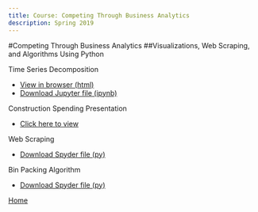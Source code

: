 ```yaml
---
title: Course: Competing Through Business Analytics
description: Spring 2019
---
```


#Competing Through Business Analytics
##Visualizations, Web Scraping, and Algorithms Using Python

Time Series Decomposition
- [View in browser (html)](M3Graphing.html)
- [Download Jupyter file (ipynb)](M3Graphing.ipynb)

Construction Spending Presentation
- [Click here to view](https://www.youtube.com/watch?v=ySC1Y_YXDC4)

Web Scraping 
- [Download Spyder file (py)](json_scrape.py)

Bin Packing Algorithm
- [Download Spyder file (py)](binpacking.py)

[Home](https://cherylngo.github.io/)

